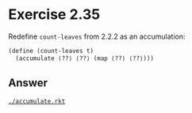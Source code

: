 # Exercise 2.35

Redefine `count-leaves` from 2.2.2 as an accumulation:

```scheme
(define (count-leaves t)
  (accumulate ⟨??⟩ ⟨??⟩ (map ⟨??⟩ ⟨??⟩)))
```

## Answer

[`./accumulate.rkt`](./accumulate.rkt)
